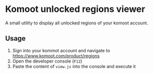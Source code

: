 # Komoot unlocked regions viewer

A small utility to display all unlocked regions of your komoot account.

## Usage

1. Sign into your kommot account and navigate to https://www.komoot.com/product/regions
2. Open the developer console (`F12`)
3. Paste the content of `view.js` into the console and execute it
